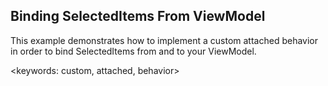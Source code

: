 ## Binding SelectedItems From ViewModel ##
This example demonstrates how to implement a custom attached behavior in order to bind SelectedItems from and to your ViewModel.

<keywords: custom, attached, behavior>